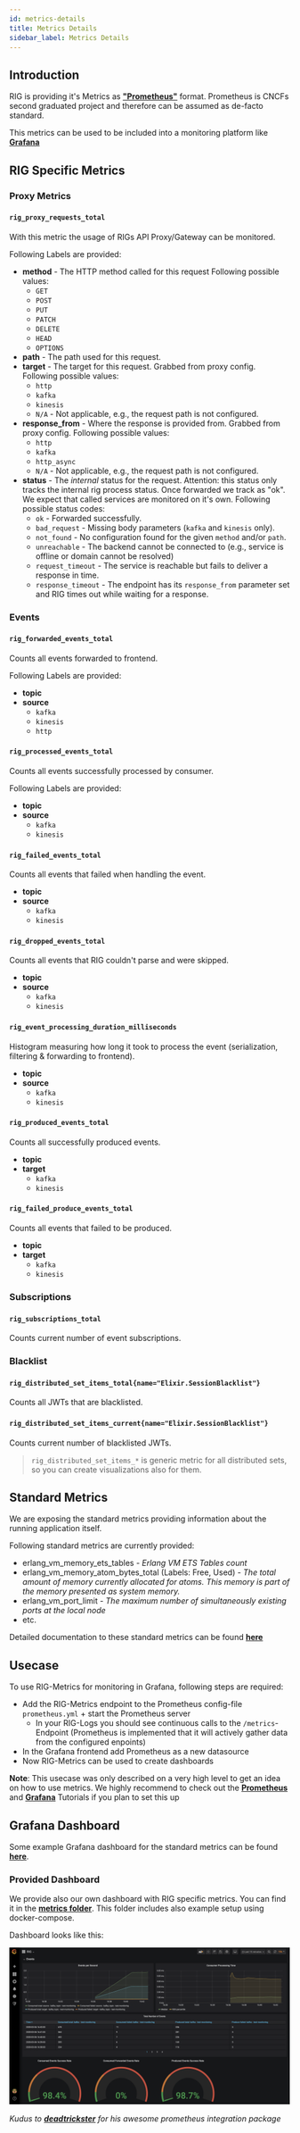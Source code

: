 ```yaml
---
id: metrics-details
title: Metrics Details
sidebar_label: Metrics Details
---
```


## Introduction

RIG is providing it's Metrics as [**"Prometheus"**](https://prometheus.io) format. Prometheus is CNCFs second graduated project and therefore can be assumed as de-facto standard.

This metrics can be used to be included into a monitoring platform like [**Grafana**](https://grafana.com/)

## RIG Specific Metrics

### Proxy Metrics

#### `rig_proxy_requests_total`

With this metric the usage of RIGs API Proxy/Gateway can be monitored.

Following Labels are provided:

- **method** - The HTTP method called for this request Following possible values:
  - `GET`
  - `POST`
  - `PUT`
  - `PATCH`
  - `DELETE`
  - `HEAD`
  - `OPTIONS`
- **path** - The path used for this request.
- **target** - The target for this request. Grabbed from proxy config. Following possible values:
  - `http`
  - `kafka`
  - `kinesis`
  - `N/A` - Not applicable, e.g., the request path is not configured.
- **response_from** - Where the response is provided from. Grabbed from proxy config. Following possible values:
  - `http`
  - `kafka`
  - `http_async`
  - `N/A` - Not applicable, e.g., the request path is not configured.
- **status** - The _internal_ status for the request. Attention: this status only tracks the internal rig process status. Once forwarded we track as "ok". We expect that called services are monitored on it's own. Following possible status codes:
  - `ok` - Forwarded successfully.
  - `bad_request` - Missing body parameters (`kafka` and `kinesis` only).
  - `not_found` - No configuration found for the given `method` and/or `path`.
  - `unreachable` - The backend cannot be connected to (e.g., service is offline or domain cannot be resolved)
  - `request_timeout` - The service is reachable but fails to deliver a response in time.
  - `response_timeout` - The endpoint has its `response_from` parameter set and RIG times out while waiting for a response.

### Events

#### `rig_forwarded_events_total`

Counts all events forwarded to frontend.

Following Labels are provided:

- **topic**
- **source**
  - `kafka`
  - `kinesis`
  - `http`

#### `rig_processed_events_total`

Counts all events successfully processed by consumer.

Following Labels are provided:

- **topic**
- **source**
  - `kafka`
  - `kinesis`

#### `rig_failed_events_total`

Counts all events that failed when handling the event.

- **topic**
- **source**
  - `kafka`
  - `kinesis`

#### `rig_dropped_events_total`

Counts all events that RIG couldn't parse and were skipped.

- **topic**
- **source**
  - `kafka`
  - `kinesis`

#### `rig_event_processing_duration_milliseconds`

Histogram measuring how long it took to process the event (serialization, filtering & forwarding to frontend).

- **topic**
- **source**
  - `kafka`
  - `kinesis`

#### `rig_produced_events_total`

Counts all successfully produced events.

- **topic**
- **target**
  - `kafka`
  - `kinesis`

#### `rig_failed_produce_events_total`

Counts all events that failed to be produced.

- **topic**
- **target**
  - `kafka`
  - `kinesis`

### Subscriptions

#### `rig_subscriptions_total`

Counts current number of event subscriptions.

### Blacklist

#### `rig_distributed_set_items_total{name="Elixir.SessionBlacklist"}`

Counts all JWTs that are blacklisted.

#### `rig_distributed_set_items_current{name="Elixir.SessionBlacklist"}`

Counts current number of blacklisted JWTs.

> `rig_distributed_set_items_*` is generic metric for all distributed sets, so you can create visualizations also for them.

## Standard Metrics

We are exposing the standard metrics providing information about the running application itself.

Following standard metrics are currently provided:

- erlang_vm_memory_ets_tables - *Erlang VM ETS Tables count*
- erlang_vm_memory_atom_bytes_total (Labels: Free, Used) - *The total amount of memory currently allocated for atoms. This memory is part of the memory presented as system memory.*
- erlang_vm_port_limit - *The maximum number of simultaneously existing ports at the local node*
- etc.

Detailed documentation to these standard metrics can be found [**here**](https://github.com/deadtrickster/prometheus.ex/tree/master/pages)

## Usecase

To use RIG-Metrics for monitoring in Grafana, following steps are required:

- Add the RIG-Metrics endpoint to the Prometheus config-file `prometheus.yml` + start the Prometheus server
  - In your RIG-Logs you should see continuous calls to the `/metrics`-Endpoint (Prometheus is implemented that it will actively gather data from the configured enpoints)
- In the Grafana frontend add Prometheus as a new datasource
- Now RIG-Metrics can be used to create dashboards

**Note**: This usecase was only described on a very high level to get an idea on how to use metrics. We highly recommend to check out the [**Prometheus**](https://prometheus.io/docs/prometheus/latest/getting_started/) and [**Grafana**](https://prometheus.io/docs/visualization/grafana/) Tutorials if you plan to set this up

## Grafana Dashboard

Some example Grafana dashboard for the standard metrics can be found [**here**](https://github.com/deadtrickster/beam-dashboards).

### Provided Dashboard

We provide also our own dashboard with RIG specific metrics. You can find it in the [**metrics folder**](https://github.com/Accenture/reactive-interaction-gateway/monitoring/metrics/rig-grafana.json). This folder includes also example setup using docker-compose.

Dashboard looks like this:

![simple-add-rig](assets/grafana-dashboard.png)

_Kudus to [**deadtrickster**](https://github.com/deadtrickster) for his awesome prometheus integration package_
